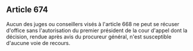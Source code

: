 Article 674
----
Aucun des juges ou conseillers visés à l'article 668 ne peut se récuser d'office
sans l'autorisation du premier président de la cour d'appel dont la décision,
rendue après avis du procureur général, n'est susceptible d'aucune voie de
recours.
